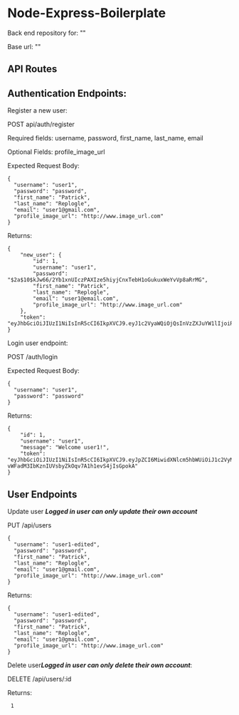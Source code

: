 # Node-Express-Boilerplate

Back end repository for: ""

Base url: ""

## API Routes

## Authentication Endpoints:

Register a new user:

POST api/auth/register

Required fields: username, password, first_name, last_name, email

Optional Fields: profile_image_url

Expected Request Body:
```
{
  "username": "user1",
  "password": "password", 
  "first_name": "Patrick", 
  "last_name": "Replogle", 
  "email": "user1@gmail.com",
  "profile_image_url": "http://www.image_url.com"
}
```

Returns:
```
{
    "new_user": {
        "id": 1,
        "username": "user1",
        "password": "$2a$10$kJw66/2Yb1xnUIczPAXIze5hiyjCnxTebH1oGukuxWeYvVp8aRrMG",
        "first_name": "Patrick",
        "last_name": "Replogle",
        "email": "user1@email.com",
        "profile_image_url": "http://www.image_url.com"
    },
    "token": "eyJhbGciOiJIUzI1NiIsInR5cCI6IkpXVCJ9.eyJ1c2VyaWQiOjQsInVzZXJuYW1lIjoiRGVtbzUiLCJpYXQiOjE1NzY4MDg1OTgsImV4cCI6MTU3NjgxMjE5OH0.PCNRX9Wn16kFBrTDNdQtHlyqs8BbiLxvAXvJHXDokzM"
}
```

Login user endpoint:

POST /auth/login

Expected Request Body:
```
{
  "username": "user1",
  "password": "password"
}
```

Returns:
```
{
    "id": 1,
    "username": "user1",
    "message": "Welcome user1!",
    "token": "eyJhbGciOiJIUzI1NiIsInR5cCI6IkpXVCJ9.eyJpZCI6MiwidXNlcm5hbWUiOiJ1c2VyMiIsImlhdCI6MTU4MjU2NTg1NSwiZXhwIjoxNTgzMTcwNjU1fQ.co-vWFadM3IbKznIUVsbyZkOqv7A1h1evS4jIsGpokA"
}
```

## User Endpoints

Update user ***Logged in user can only update their own account***

PUT /api/users

```
{
  "username": "user1-edited",
  "password": "password", 
  "first_name": "Patrick", 
  "last_name": "Replogle", 
  "email": "user1@gmail.com",
  "profile_image_url": "http://www.image_url.com"
}
```

Returns:

```
{
  "username": "user1-edited",
  "password": "password", 
  "first_name": "Patrick", 
  "last_name": "Replogle", 
  "email": "user1@gmail.com",
  "profile_image_url": "http://www.image_url.com"
}
```
Delete user***Logged in user can only delete their own account***:

DELETE /api/users/:id

Returns:

```
 1
```






